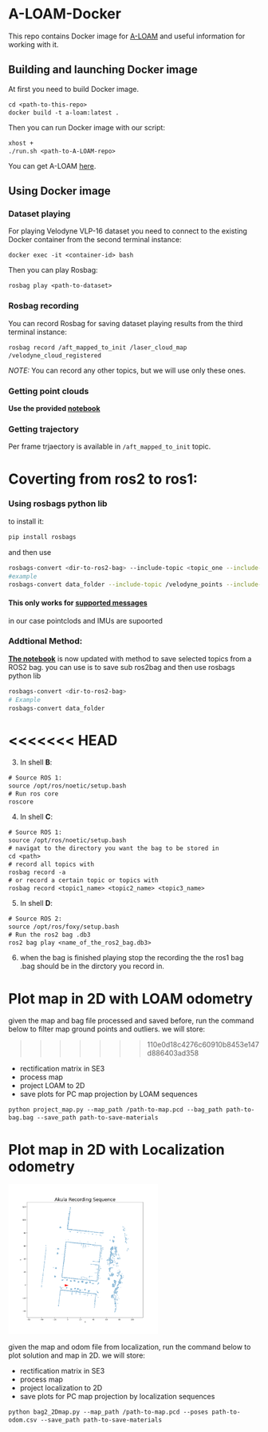 # A-LOAM-Docker
This repo contains Docker image for [A-LOAM](https://github.com/HKUST-Aerial-Robotics/A-LOAM) and useful information for working with it.

## Building and launching Docker image
At first you need to build Docker image.
```
cd <path-to-this-repo>
docker build -t a-loam:latest .
```
Then you can run Docker image with our script:
```
xhost +
./run.sh <path-to-A-LOAM-repo>
```
You can get A-LOAM [here](https://github.com/HKUST-Aerial-Robotics/A-LOAM).

## Using Docker image
### Dataset playing
For playing Velodyne VLP-16 dataset you need to connect to the existing Docker container from the second terminal instance:
```
docker exec -it <container-id> bash
```
Then you can play Rosbag:
```
rosbag play <path-to-dataset>
```
### Rosbag recording
You can record Rosbag for saving dataset playing results from the third terminal instance:
```
rosbag record /aft_mapped_to_init /laser_cloud_map /velodyne_cloud_registered
```
*NOTE:* You can record any other topics, but we will use only these ones.
### Getting point clouds
**Use the provided [notebook](bag2pcd.ipynb)**

### Getting trajectory
Per frame trjaectory is available in `/aft_mapped_to_init` topic.

# Coverting from ros2 to ros1:
### Using rosbags python lib
to install it: 
```bash
pip install rosbags
```
and then use 
```bash
rosbags-convert <dir-to-ros2-bag> --include-topic <topic_one --include-topic <topic_two> 
#example 
rosbags-convert data_folder --include-topic /velodyne_points --include-topic /imu
```
#### This only works for [supported messages](https://ternaris.gitlab.io/rosbags/topics/typesys.html#included-message-types)
in our case pointclods and IMUs are supoorted

### Addtional Method:  
**[The notebook](bag2pcd.ipynb)** is now updated with method to save selected topics from a ROS2 bag. 
you can use is to save sub ros2bag and then use rosbags python lib 
```bash 
rosbags-convert <dir-to-ros2-bag>
# Example
rosbags-convert data_folder 
``` 
<<<<<<< HEAD
=======
3. In shell **B**: 
```shell
# Source ROS 1:
source /opt/ros/noetic/setup.bash
# Run ros core
roscore
```
4. In shell **C**: 
```shell
# Source ROS 1:
source /opt/ros/noetic/setup.bash
# navigat to the directory you want the bag to be stored in
cd <path>
# record all topics with 
rosbag record -a 
# or record a certain topic or topics with 
rosbag record <topic1_name> <topic2_name> <topic3_name>
```
5. In shell **D**: 
```shell
# Source ROS 2:
source /opt/ros/foxy/setup.bash
# Run the ros2 bag .db3
ros2 bag play <name_of_the_ros2_bag.db3>
```
6. when the bag is finished playing stop the recording the the ros1 bag .bag should be in the dirctory you record in. 


# Plot map in 2D with LOAM odometry
given the map and bag file processed and saved before, run the command below to filter map ground points and outliers. we will store:
>>>>>>> 110e0d18c4276c60910b8453e147d886403ad358

- rectification matrix in SE3
- process map 
- project LOAM to 2D
- save plots for PC map projection by LOAM sequences
```
python project_map.py --map_path /path-to-map.pcd --bag_path path-to-bag.bag --save_path path-to-save-materials
```


# Plot map in 2D with Localization odometry
<img src="figure/0000.png"  width="300" height="300">


given the map and odom file from localization, run the command below to plot solution and map in 2D. we will store:

- rectification matrix in SE3
- process map 
- project localization to 2D
- save plots for PC map projection by localization sequences
```
python bag2_2Dmap.py --map_path /path-to-map.pcd --poses path-to-odom.csv --save_path path-to-save-materials
```
